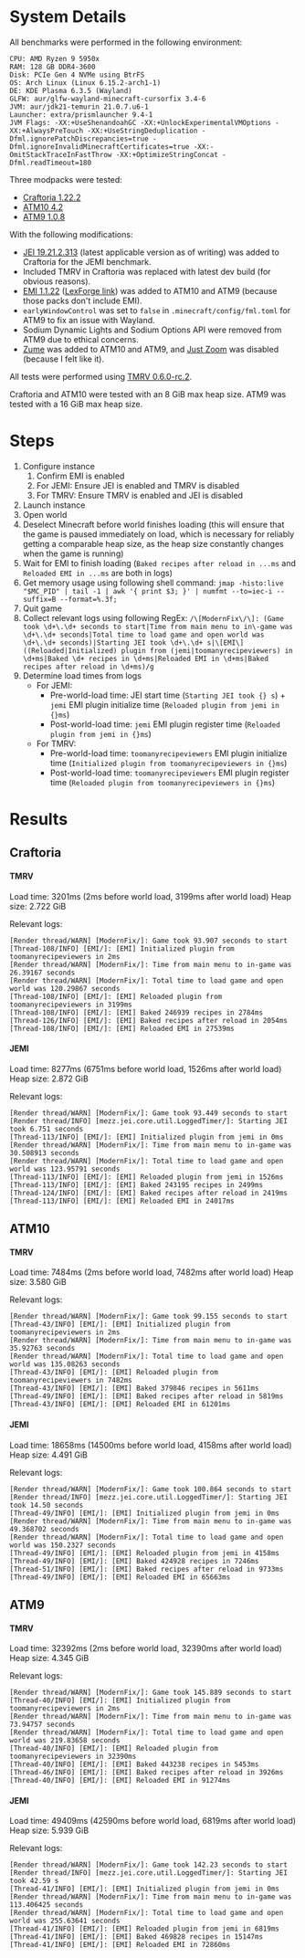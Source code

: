 # System Details

All benchmarks were performed in the following environment:

```
CPU: AMD Ryzen 9 5950x
RAM: 128 GB DDR4-3600
Disk: PCIe Gen 4 NVMe using BtrFS
OS: Arch Linux (Linux 6.15.2-arch1-1)
DE: KDE Plasma 6.3.5 (Wayland)
GLFW: aur/glfw-wayland-minecraft-cursorfix 3.4-6
JVM: aur/jdk21-temurin 21.0.7.u6-1
Launcher: extra/prismlauncher 9.4-1
JVM Flags: -XX:+UseShenandoahGC -XX:+UnlockExperimentalVMOptions -XX:+AlwaysPreTouch -XX:+UseStringDeduplication -Dfml.ignorePatchDiscrepancies=true -Dfml.ignoreInvalidMinecraftCertificates=true -XX:-OmitStackTraceInFastThrow -XX:+OptimizeStringConcat -Dfml.readTimeout=180
```

Three modpacks were tested:

- [Craftoria 1.22.2](https://legacy.curseforge.com/minecraft/modpacks/craftoria/files/6707705)
- [ATM10 4.2](https://legacy.curseforge.com/minecraft/modpacks/all-the-mods-10/files/6696915)
- [ATM9 1.0.8](https://legacy.curseforge.com/minecraft/modpacks/all-the-mods-9/files/6451428)

With the following modifications:

- [JEI 19.21.2.313](https://legacy.curseforge.com/minecraft/mc-mods/jei/files/6614392) (latest applicable version as of writing) was added to Craftoria for the JEMI benchmark.
- Included TMRV in Craftoria was replaced with latest dev build (for obvious reasons).
- [EMI 1.1.22](https://legacy.curseforge.com/minecraft/mc-mods/emi/files/6420931) ([LexForge link](https://legacy.curseforge.com/minecraft/mc-mods/emi/files/6420945)) was added to ATM10 and ATM9 (because those packs don't include EMI).
- `earlyWindowControl` was set to `false` in `.minecraft/config/fml.toml` for ATM9 to fix an issue with Wayland.
- Sodium Dynamic Lights and Sodium Options API were removed from ATM9 due to ethical concerns.
- [Zume](https://legacy.curseforge.com/minecraft/mc-mods/zume) was added to ATM10 and ATM9, and [Just Zoom](https://legacy.curseforge.com/minecraft/mc-mods/just-zoom) was disabled (because I felt like it).

All tests were performed using [TMRV 0.6.0-rc.2](https://github.com/Nolij/TooManyRecipeViewers/releases/tag/release/0.6.0-rc.2).

Craftoria and ATM10 were tested with an 8 GiB max heap size. ATM9 was tested with a 16 GiB max heap size.

# Steps

1. Configure instance
   1. Confirm EMI is enabled
   2. For JEMI: Ensure JEI is enabled and TMRV is disabled
   3. For TMRV: Ensure TMRV is enabled and JEI is disabled
2. Launch instance
3. Open world
4. Deselect Minecraft before world finishes loading (this will ensure that the game is paused immediately on load, which is necessary for reliably getting a comparable heap size, as the heap size constantly changes when the game is running)
5. Wait for EMI to finish loading (`Baked recipes after reload in ...ms` and `Reloaded EMI in ...ms` are both in logs)
6. Get memory usage using following shell command: `jmap -histo:live "$MC_PID" | tail -1 | awk '{ print $3; }' | numfmt --to=iec-i --suffix=B --format=%.3f;`
7. Quit game
8. Collect relevant logs using following RegEx: `/\[ModernFix\/\]: (Game took \d+\.\d+ seconds to start|Time from main menu to in\-game was \d+\.\d+ seconds|Total time to load game and open world was \d+\.\d+ seconds)|Starting JEI took \d+\.\d+ s|\[EMI\] ((Reloaded|Initialized) plugin from (jemi|toomanyrecipeviewers) in \d+ms|Baked \d+ recipes in \d+ms|Reloaded EMI in \d+ms|Baked recipes after reload in \d+ms)/g`
9. Determine load times from logs
   - For JEMI:
     - Pre-world-load time: JEI start time (`Starting JEI took {} s`) + `jemi` EMI plugin initialize time (`Reloaded plugin from jemi in {}ms`)
     - Post-world-load time: `jemi` EMI plugin register time (`Reloaded plugin from jemi in {}ms`)
   - For TMRV:
     - Pre-world-load time: `toomanyrecipeviewers` EMI plugin initialize time (`Initialized plugin from toomanyrecipeviewers in {}ms`)
     - Post-world-load time: `toomanyrecipeviewers` EMI plugin register time (`Reloaded plugin from toomanyrecipeviewers in {}ms`)

# Results

## Craftoria

#### TMRV

Load time: 3201ms (2ms before world load, 3199ms after world load)
Heap size: 2.722 GiB

Relevant logs:
```
[Render thread/WARN] [ModernFix/]: Game took 93.907 seconds to start
[Thread-108/INFO] [EMI/]: [EMI] Initialized plugin from toomanyrecipeviewers in 2ms
[Render thread/WARN] [ModernFix/]: Time from main menu to in-game was 26.39167 seconds
[Render thread/WARN] [ModernFix/]: Total time to load game and open world was 120.29867 seconds
[Thread-108/INFO] [EMI/]: [EMI] Reloaded plugin from toomanyrecipeviewers in 3199ms
[Thread-108/INFO] [EMI/]: [EMI] Baked 246939 recipes in 2784ms
[Thread-126/INFO] [EMI/]: [EMI] Baked recipes after reload in 2054ms
[Thread-108/INFO] [EMI/]: [EMI] Reloaded EMI in 27539ms
```

#### JEMI

Load time: 8277ms (6751ms before world load, 1526ms after world load)
Heap size: 2.872 GiB

Relevant logs:
```
[Render thread/WARN] [ModernFix/]: Game took 93.449 seconds to start
[Render thread/INFO] [mezz.jei.core.util.LoggedTimer/]: Starting JEI took 6.751 seconds
[Thread-113/INFO] [EMI/]: [EMI] Initialized plugin from jemi in 0ms
[Render thread/WARN] [ModernFix/]: Time from main menu to in-game was 30.508913 seconds
[Render thread/WARN] [ModernFix/]: Total time to load game and open world was 123.95791 seconds
[Thread-113/INFO] [EMI/]: [EMI] Reloaded plugin from jemi in 1526ms
[Thread-113/INFO] [EMI/]: [EMI] Baked 243195 recipes in 2499ms
[Thread-124/INFO] [EMI/]: [EMI] Baked recipes after reload in 2419ms
[Thread-113/INFO] [EMI/]: [EMI] Reloaded EMI in 24017ms
```

## ATM10

#### TMRV

Load time: 7484ms (2ms before world load, 7482ms after world load)
Heap size: 3.580 GiB

Relevant logs:
```
[Render thread/WARN] [ModernFix/]: Game took 99.155 seconds to start
[Thread-43/INFO] [EMI/]: [EMI] Initialized plugin from toomanyrecipeviewers in 2ms
[Render thread/WARN] [ModernFix/]: Time from main menu to in-game was 35.92763 seconds
[Render thread/WARN] [ModernFix/]: Total time to load game and open world was 135.08263 seconds
[Thread-43/INFO] [EMI/]: [EMI] Reloaded plugin from toomanyrecipeviewers in 7482ms
[Thread-43/INFO] [EMI/]: [EMI] Baked 379846 recipes in 5611ms
[Thread-49/INFO] [EMI/]: [EMI] Baked recipes after reload in 5819ms
[Thread-43/INFO] [EMI/]: [EMI] Reloaded EMI in 61201ms
```

#### JEMI

Load time: 18658ms (14500ms before world load, 4158ms after world load)
Heap size: 4.491 GiB

Relevant logs:
```
[Render thread/WARN] [ModernFix/]: Game took 100.864 seconds to start
[Render thread/INFO] [mezz.jei.core.util.LoggedTimer/]: Starting JEI took 14.50 seconds
[Thread-49/INFO] [EMI/]: [EMI] Initialized plugin from jemi in 0ms
[Render thread/WARN] [ModernFix/]: Time from main menu to in-game was 49.368702 seconds
[Render thread/WARN] [ModernFix/]: Total time to load game and open world was 150.2327 seconds
[Thread-49/INFO] [EMI/]: [EMI] Reloaded plugin from jemi in 4158ms
[Thread-49/INFO] [EMI/]: [EMI] Baked 424928 recipes in 7246ms
[Thread-51/INFO] [EMI/]: [EMI] Baked recipes after reload in 9733ms
[Thread-49/INFO] [EMI/]: [EMI] Reloaded EMI in 65663ms
```

## ATM9

#### TMRV

Load time: 32392ms (2ms before world load, 32390ms after world load)
Heap size: 4.345 GiB

Relevant logs:
```
[Render thread/WARN] [ModernFix/]: Game took 145.889 seconds to start
[Thread-40/INFO] [EMI/]: [EMI] Initialized plugin from toomanyrecipeviewers in 2ms
[Render thread/WARN] [ModernFix/]: Time from main menu to in-game was 73.94757 seconds
[Render thread/WARN] [ModernFix/]: Total time to load game and open world was 219.83658 seconds
[Thread-40/INFO] [EMI/]: [EMI] Reloaded plugin from toomanyrecipeviewers in 32390ms
[Thread-40/INFO] [EMI/]: [EMI] Baked 443238 recipes in 5453ms
[Thread-46/INFO] [EMI/]: [EMI] Baked recipes after reload in 3926ms
[Thread-40/INFO] [EMI/]: [EMI] Reloaded EMI in 91274ms
```

#### JEMI

Load time: 49409ms (42590ms before world load, 6819ms after world load)
Heap size: 5.939 GiB

Relevant logs:
```
[Render thread/WARN] [ModernFix/]: Game took 142.23 seconds to start
[Render thread/INFO] [mezz.jei.core.util.LoggedTimer/]: Starting JEI took 42.59 s
[Thread-41/INFO] [EMI/]: [EMI] Initialized plugin from jemi in 0ms
[Render thread/WARN] [ModernFix/]: Time from main menu to in-game was 113.406425 seconds
[Render thread/WARN] [ModernFix/]: Total time to load game and open world was 255.63641 seconds
[Thread-41/INFO] [EMI/]: [EMI] Reloaded plugin from jemi in 6819ms
[Thread-41/INFO] [EMI/]: [EMI] Baked 469828 recipes in 15147ms
[Thread-41/INFO] [EMI/]: [EMI] Reloaded EMI in 72860ms
```
